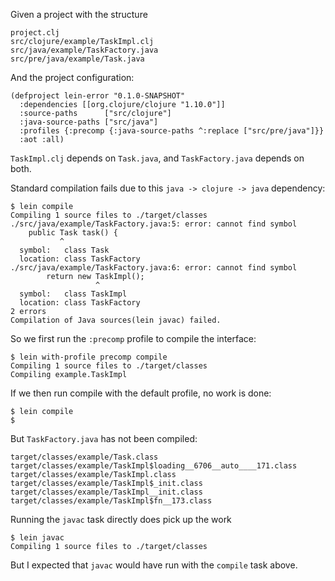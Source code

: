 
Given a project with the structure
```
project.clj
src/clojure/example/TaskImpl.clj
src/java/example/TaskFactory.java
src/pre/java/example/Task.java
```

And the project configuration:
```
(defproject lein-error "0.1.0-SNAPSHOT"
  :dependencies [[org.clojure/clojure "1.10.0"]]
  :source-paths      ["src/clojure"]
  :java-source-paths ["src/java"]
  :profiles {:precomp {:java-source-paths ^:replace ["src/pre/java"]}}
  :aot :all)
```

`TaskImpl.clj` depends on `Task.java`, and `TaskFactory.java` depends on both.

Standard compilation fails due to this `java -> clojure -> java` dependency:
```
$ lein compile
Compiling 1 source files to ./target/classes
./src/java/example/TaskFactory.java:5: error: cannot find symbol
    public Task task() {
           ^
  symbol:   class Task
  location: class TaskFactory
./src/java/example/TaskFactory.java:6: error: cannot find symbol
        return new TaskImpl();
                   ^
  symbol:   class TaskImpl
  location: class TaskFactory
2 errors
Compilation of Java sources(lein javac) failed.
```

So we first run the `:precomp` profile to compile the interface:
```
$ lein with-profile precomp compile
Compiling 1 source files to ./target/classes
Compiling example.TaskImpl
```

If we then run compile with the default profile, no work is done:
```
$ lein compile
$
```

But `TaskFactory.java` has not been compiled:
```
target/classes/example/Task.class
target/classes/example/TaskImpl$loading__6706__auto____171.class
target/classes/example/TaskImpl.class
target/classes/example/TaskImpl$_init.class
target/classes/example/TaskImpl__init.class
target/classes/example/TaskImpl$fn__173.class
```

Running the `javac` task directly does pick up the work
```
$ lein javac
Compiling 1 source files to ./target/classes
```

But I expected that `javac` would have run with the `compile` task above.
